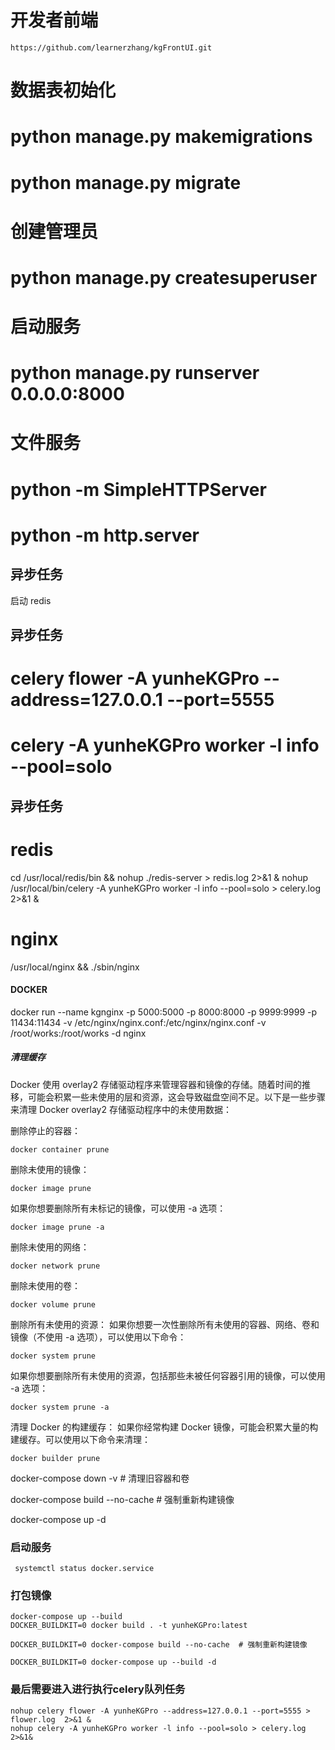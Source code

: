 # 开发者前端
    https://github.com/learnerzhang/kgFrontUI.git

# 数据表初始化
# python manage.py makemigrations
# python manage.py migrate

# 创建管理员
# python manage.py createsuperuser

# 启动服务
# python manage.py runserver 0.0.0.0:8000

# 文件服务
# python -m SimpleHTTPServer
# python -m http.server

## 异步任务
启动 redis

## 异步任务
# celery flower -A yunheKGPro --address=127.0.0.1 --port=5555

# celery -A yunheKGPro worker -l info --pool=solo

## 异步任务

# redis
cd /usr/local/redis/bin && nohup ./redis-server > redis.log 2>&1 &
nohup  /usr/local/bin/celery  -A yunheKGPro worker -l info --pool=solo > celery.log 2>&1 &


# nginx
/usr/local/nginx && ./sbin/nginx



#### DOCKER
docker run --name kgnginx  -p 5000:5000 -p 8000:8000 -p 9999:9999 -p 11434:11434  -v /etc/nginx/nginx.conf:/etc/nginx/nginx.conf  -v /root/works:/root/works -d nginx



##### 清理缓存
Docker 使用 overlay2 存储驱动程序来管理容器和镜像的存储。随着时间的推移，可能会积累一些未使用的层和资源，这会导致磁盘空间不足。以下是一些步骤来清理 Docker overlay2 存储驱动程序中的未使用数据：

删除停止的容器：
    
    docker container prune

删除未使用的镜像：

    docker image prune

如果你想要删除所有未标记的镜像，可以使用 -a 选项：
    
    docker image prune -a

删除未使用的网络：

    docker network prune

删除未使用的卷：
    
    docker volume prune

删除所有未使用的资源： 如果你想要一次性删除所有未使用的容器、网络、卷和镜像（不使用 -a 选项），可以使用以下命令：

    docker system prune

如果你想要删除所有未使用的资源，包括那些未被任何容器引用的镜像，可以使用 -a 选项：
    
    docker system prune -a

清理 Docker 的构建缓存： 如果你经常构建 Docker 镜像，可能会积累大量的构建缓存。可以使用以下命令来清理：
    
    docker builder prune

docker-compose down -v  # 清理旧容器和卷

docker-compose build --no-cache  # 强制重新构建镜像

docker-compose up -d

### 启动服务
    
     systemctl status docker.service

### 打包镜像

    docker-compose up --build
    DOCKER_BUILDKIT=0 docker build . -t yunheKGPro:latest

    DOCKER_BUILDKIT=0 docker-compose build --no-cache  # 强制重新构建镜像

    DOCKER_BUILDKIT=0 docker-compose up --build -d

### 最后需要进入进行执行celery队列任务


    nohup celery flower -A yunheKGPro --address=127.0.0.1 --port=5555 > flower.log  2>&1 &
    nohup celery -A yunheKGPro worker -l info --pool=solo > celery.log 2>&1&


